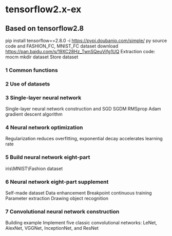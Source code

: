 # tensorflow2.x-ex
## Based on tensorflow2.8
pip install tensorflow==2.8.0 -i https://pypi.doubanio.com/simple/
py source code and FASHION_FC, MNIST_FC dataset download https://pan.baidu.com/s/19XC28Hz_TwnSQeuVifg1UQ Extraction code: mocm
mkdir dataset Store dataset

### 1 Common functions
### 2 Use of datasets
### 3 Single-layer neural network
Single-layer neural network construction and SGD SGDM RMSprop Adam gradient descent algorithm

### 4 Neural network optimization
Regularization reduces overfitting, exponential decay accelerates learning rate

### 5 Build neural network eight-part
iris\MNIST\Fashion dataset

### 6 Neural network eight-part supplement
Self-made dataset Data enhancement Breakpoint continuous training Parameter extraction Drawing object recognition

### 7 Convolutional neural network construction
Building example Implement five classic convolutional networks: LeNet, AlexNet, VGGNet, InceptionNet, and ResNet
